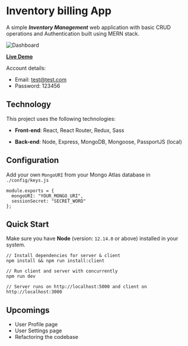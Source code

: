# Inventory billing App

A simple ***Inventory Management*** web application with basic CRUD operations and Authentication built using MERN stack.

![Dashboard](./client/src/images/dashboard.png)

**[Live Demo](https://inventorymt.ysfv.me)**

Account details:
- Email: test@test.com
- Password: 123456

## Technology
This project uses the following technologies:

- **Front-end**: React, React Router, Redux, Sass

- **Back-end**: Node, Express, MongoDB, Mongoose, PassportJS (local)

## Configuration
Add your own `MongoURI` from your Mongo Atlas database in `./config/keys.js`

```
module.exports = {
  mongoURI: "YOUR_MONGO_URI",
  sessionSecret: "SECRET_WORD"
};
```

## Quick Start

Make sure you have **Node** (version: `12.14.0` or above) installed in your system.

```
// Install dependencies for server & client
npm install && npm run install:client

// Run client and server with concurrently
npm run dev

// Server runs on http://localhost:5000 and client on http://localhost:3000
```

## Upcomings
- User Profile page
- User Settings page
- Refactoring the codebase
